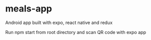 # meals-app
Android app built with expo, react native and redux

Run npm start from root directory and scan QR code with expo app
